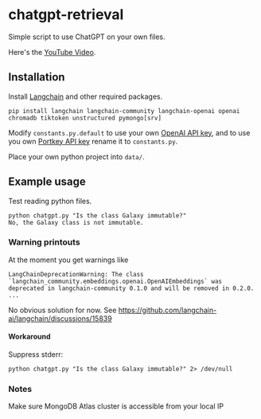 # chatgpt-retrieval

Simple script to use ChatGPT on your own files.

Here's the [YouTube Video](https://youtu.be/9AXP7tCI9PI).

## Installation

Install [Langchain](https://github.com/hwchase17/langchain) and other required packages.
```shell
pip install langchain langchain-community langchain-openai openai chromadb tiktoken unstructured pymongo[srv]
```
Modify `constants.py.default` to use your own [OpenAI API key](https://platform.openai.com/account/api-keys), and to use you own [Portkey API key](https://app.portkey.ai/) rename it to `constants.py`.


Place your own python project into `data/`.

## Example usage
Test reading python files.
```shell
python chatgpt.py "Is the class Galaxy immutable?"
No, the Galaxy class is not immutable.
```

### Warning printouts
At the moment you get warnings like
```
LangChainDeprecationWarning: The class `langchain_community.embeddings.openai.OpenAIEmbeddings` was deprecated in langchain-community 0.1.0 and will be removed in 0.2.0.
...
```
No obvious solution for now. See https://github.com/langchain-ai/langchain/discussions/15839

#### Workaround
Suppress stderr:
```shell
python chatgpt.py "Is the class Galaxy immutable?" 2> /dev/null
```

### Notes
Make sure MongoDB Atlas cluster is accessible from your local IP

